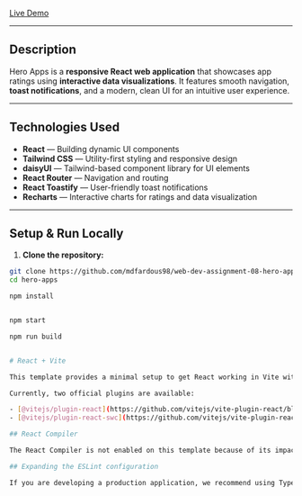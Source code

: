





[Live Demo](web-dev-assignment-08-hero-app.netlify.app)

---

## Description

Hero Apps is a **responsive React web application** that showcases app ratings using **interactive data visualizations**. It features smooth navigation, **toast notifications**, and a modern, clean UI for an intuitive user experience.

---

## Technologies Used

- **React** — Building dynamic UI components  
- **Tailwind CSS** — Utility-first styling and responsive design  
- **daisyUI** — Tailwind-based component library for UI elements  
- **React Router** — Navigation and routing  
- **React Toastify** — User-friendly toast notifications  
- **Recharts** — Interactive charts for ratings and data visualization  

---

## Setup & Run Locally

1. **Clone the repository:**

```bash
git clone https://github.com/mdfardous98/web-dev-assignment-08-hero-app.git
cd hero-apps

npm install


npm start

npm run build


# React + Vite

This template provides a minimal setup to get React working in Vite with HMR and some ESLint rules.

Currently, two official plugins are available:

- [@vitejs/plugin-react](https://github.com/vitejs/vite-plugin-react/blob/main/packages/plugin-react) uses [Babel](https://babeljs.io/) (or [oxc](https://oxc.rs) when used in [rolldown-vite](https://vite.dev/guide/rolldown)) for Fast Refresh
- [@vitejs/plugin-react-swc](https://github.com/vitejs/vite-plugin-react/blob/main/packages/plugin-react-swc) uses [SWC](https://swc.rs/) for Fast Refresh

## React Compiler

The React Compiler is not enabled on this template because of its impact on dev & build performances. To add it, see [this documentation](https://react.dev/learn/react-compiler/installation).

## Expanding the ESLint configuration

If you are developing a production application, we recommend using TypeScript with type-aware lint rules enabled. Check out the [TS template](https://github.com/vitejs/vite/tree/main/packages/create-vite/template-react-ts) for information on how to integrate TypeScript and [`typescript-eslint`](https://typescript-eslint.io) in your project.
